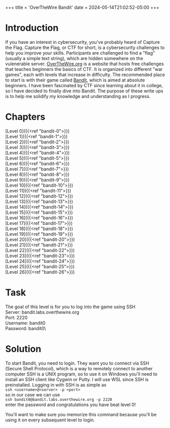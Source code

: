 +++
title = 'OverTheWire Bandit'
date = 2024-05-14T21:02:52-05:00
+++

# Introduction

If you have an interest in cybersecurity, you've probably heard of Capture the Flag. Capture the Flag, or CTF for short, is a cybersecurity challenges to help you improve your skills. Participants are challenged to find a "flag" (usually a simple text string), which are hidden somewhere on the vulenerable server. [OverTheWire.org](https://overthewire.org/wargames/) is a website that hosts free challenges that teaches beginners the basics of CTF. It is organized into different "war games", each with levels that increase in difficulty. The recommended place to start is with their game called [Bandit](https://overthewire.org/wargames/bandit/), which is aimed at absolute beginners. I have been fascinated by CTF since learning about it in college, so I have decided to finally dive into Bandit. The purpose of these write ups is to help me solidify my knowledge and understanding as I progress.

# Chapters

[Level 0]({{<ref "bandit-0">}})\
[Level 1]({{<ref "bandit-1">}})\
[Level 2]({{<ref "bandit-2">}})\
[Level 3]({{<ref "bandit-3">}})\
[Level 4]({{<ref "bandit-4">}})\
[Level 5]({{<ref "bandit-5">}})\
[Level 6]({{<ref "bandit-6">}})\
[Level 7]({{<ref "bandit-7">}})\
[Level 8]({{<ref "bandit-8">}})\
[Level 9]({{<ref "bandit-9">}})\
[Level 10]({{<ref "bandit-10">}})\
[Level 11]({{<ref "bandit-11">}})\
[Level 12]({{<ref "bandit-12">}})\
[Level 13]({{<ref "bandit-13">}})\
[Level 14]({{<ref "bandit-14">}})\
[Level 15]({{<ref "bandit-15">}})\
[Level 16]({{<ref "bandit-16">}})\
[Level 17]({{<ref "bandit-17">}})\
[Level 18]({{<ref "bandit-18">}})\
[Level 19]({{<ref "bandit-19">}})\
[Level 20]({{<ref "bandit-20">}})\
[Level 21]({{<ref "bandit-21">}})\
[Level 22]({{<ref "bandit-22">}})\
[Level 23]({{<ref "bandit-23">}})\
[Level 24]({{<ref "bandit-24">}})\
[Level 25]({{<ref "bandit-25">}})\
[Level 26]({{<ref "bandit-26">}})

<!--
[Level 27]({{<ref "bandit-27">}})
[Level 28]({{<ref "bandit-28">}})
[Level 29]({{<ref "bandit-29">}})
[Level 30]({{<ref "bandit-30">}})
[Level 31]({{<ref "bandit-31">}})
[Level 32]({{<ref "bandit-32">}})
[Level 33]({{<ref "bandit-33">}})
[Level 34]({{<ref "bandit-34">}}) -->

# Task

The goal of this level is for you to log into the game using SSH\
Server: bandit.labs.overthewire.org\
Port: 2220\
Username: bandit0\
Password: bandit0\

# Solution

To start Bandit, you need to login. They want you to connect via SSH (Secure Shell Protocol), which is a way to remotely connect to another computer SSH is a UNIX program, so to use it on Windows you'll need to install an SSH client like Cygwin or Putty. I will use WSL since SSH is preinstalled. Logging in with SSH is as simple as\
`ssh <username>@<server> -p <port>`\
so in our case we can use\
`ssh bandit0@bandit.labs.overthewire.org -p 2220`\
enter the password and congratulations you have beat level 0!

You'll want to make sure you memorize this command because you'll be using it on every subsequent level to login.
